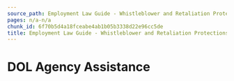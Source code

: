 ```yaml
---
source_path: Employment Law Guide - Whistleblower and Retaliation Protections.md
pages: n/a-n/a
chunk_id: 6f70b5d4a18fceabe4ab1b05b3338d22e96cc5de
title: Employment Law Guide - Whistleblower and Retaliation Protections
---
```

# DOL Agency Assistance
